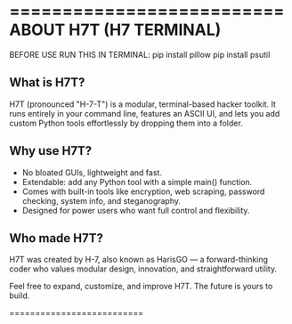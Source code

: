 ==========================
 ABOUT H7T (H7 TERMINAL)
==========================

BEFORE USE RUN THIS IN TERMINAL:
pip install pillow
pip install psutil


What is H7T?
-------------
H7T (pronounced "H-7-T") is a modular, terminal-based hacker toolkit.
It runs entirely in your command line, features an ASCII UI, and
lets you add custom Python tools effortlessly by dropping them into a folder.

Why use H7T?
-------------
- No bloated GUIs, lightweight and fast.
- Extendable: add any Python tool with a simple main() function.
- Comes with built-in tools like encryption, web scraping, password checking,
  system info, and steganography.
- Designed for power users who want full control and flexibility.

Who made H7T?
--------------
H7T was created by H-7, also known as HarisGO — a forward-thinking coder
who values modular design, innovation, and straightforward utility.

Feel free to expand, customize, and improve H7T.
The future is yours to build.

==========================
